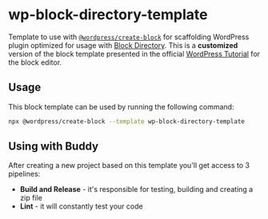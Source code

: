# wp-block-directory-template

Template to use with [`@wordpress/create-block`](https://www.npmjs.com/package/@wordpress/create-block) for scaffolding WordPress plugin optimized for usage with [Block Directory](https://wordpress.org/plugins/browse/block/). This is a **customized** version of the block template presented in the official [WordPress Tutorial](https://developer.wordpress.org/block-editor/handbook/tutorials/create-block/) for the block editor.

## Usage

This block template can be used by running the following command:

```bash
npx @wordpress/create-block --template wp-block-directory-template
```

## Using with Buddy

After creating a new project based on this template you'll get access to 3 pipelines:

- **Build and Release** - it's responsible for testing, building and creating a zip file
- **Lint** - it will constantly test your code